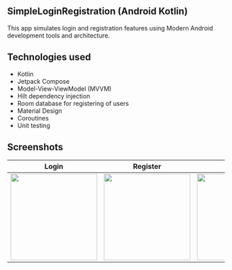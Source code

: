 ## SimpleLoginRegistration (Android Kotlin)
This app simulates login and registration features using Modern Android development tools and architecture.


## Technologies used
- Kotlin
- Jetpack Compose
- Model-View-ViewModel (MVVM)
- Hilt dependency injection
- Room database for registering of users
- Material Design
- Coroutines
- Unit testing


## Screenshots
|Login|Register|Home|
| :--: | :--: | :--: |
| <img src="https://github.com/user-attachments/assets/16e540a8-f55a-4c72-b936-58f68d241a7e" width="200"/> |<img src="https://github.com/user-attachments/assets/e82fc8bd-3681-4f06-80d6-b2c0a6a09322" width="200"/> |<img src="https://github.com/user-attachments/assets/c2737bdb-87b7-4ce5-bb94-f4c1aca1f078" width="200"/> |
